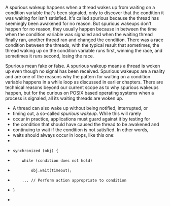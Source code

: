 A spurious wakeup happens when a thread wakes up from waiting on a condition variable that's been signaled, only to discover that the condition it was waiting for isn't satisfied. It's called spurious because the thread has seemingly been awakened for no reason. But spurious wakeups don't happen for no reason, they usually happen because in between the time when the condition variable was signaled and when the waiting thread finally ran, another thread ran and changed the condition. There was a race condition between the threads, with the typical result that sometimes, the thread waking up on the condition variable runs first, winning the race, and sometimes it runs second, losing the race.



Spurious mean fake or false. A spurious wakeup means a thread is woken up even though no signal has been received. Spurious wakeups are a reality and are one of the reasons why the pattern for waiting on a condition variable happens in a while loop as discussed in earlier chapters. There are technical reasons beyond our current scope as to why spurious wakeups happen, but for the curious on POSIX based operating systems when a process is signaled, all its waiting threads are woken up.


* A thread can also wake up without being notified, interrupted, or
* timing out, a so-called <i>spurious wakeup</i>.  While this will rarely
* occur in practice, applications must guard against it by testing for
* the condition that should have caused the thread to be awakened and
* continuing to wait if the condition is not satisfied.  In other words,
* waits should always occur in loops, like this one:
* 
*     synchronized (obj) {
*         while (condition does not hold)
*             obj.wait(timeout);
*         ... // Perform action appropriate to condition
*     }
*